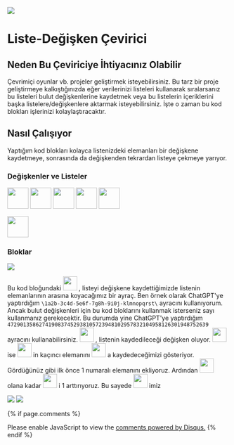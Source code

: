 [![](https://visitor-badge.laobi.icu/badge?page_id=yaso09.ScratchW&left_text=Ziyaretçi+Sayısı)](#)

# Liste-Değişken Çevirici

## Neden Bu Çeviriciye İhtiyacınız Olabilir
Çevrimiçi oyunlar vb. projeler geliştirmek isteyebilirsiniz.
Bu tarz bir proje geliştirmeye kalkıştığınızda eğer verilerinizi listeleri kullanarak sıralarsanız bu listeleri bulut değişkenlerine kaydetmek veya
bu listelerin içeriklerini başka listelere/değişkenlere aktarmak isteyebilirsiniz.
İşte o zaman bu kod blokları işlerinizi kolaylaştıracaktır.

## Nasıl Çalışıyor
Yaptığım kod blokları kolayca listenizdeki elemanları bir değişkene kaydetmeye, sonrasında da değişkenden tekrardan listeye çekmeye yarıyor.

### Değişkenler ve Listeler
<img style="height: 3rem"
src="https://raw.githubusercontent.com/yaso09/ScratchW/main/Liste-Degisken-Cevirici/Assets/index.variable.png">
<img style="height: 3rem"
src="https://raw.githubusercontent.com/yaso09/ScratchW/main/Liste-Degisken-Cevirici/Assets/letter.variable.png">
<img style="height: 3rem"
src="https://raw.githubusercontent.com/yaso09/ScratchW/main/Liste-Degisken-Cevirici/Assets/letter-2.variable.png">
<img style="height: 3rem"
src="https://raw.githubusercontent.com/yaso09/ScratchW/main/Liste-Degisken-Cevirici/Assets/split.variable.png">
<img style="height: 3rem"
src="https://raw.githubusercontent.com/yaso09/ScratchW/main/Liste-Degisken-Cevirici/Assets/variable.variable.png">

<img style="height: 3rem"
src="https://raw.githubusercontent.com/yaso09/ScratchW/main/Liste-Degisken-Cevirici/Assets/list.list.png">

### Bloklar
<img src="https://raw.githubusercontent.com/yaso09/ScratchW/main/Liste-Degisken-Cevirici/Assets/block2.png">

Bu kod bloğundaki
<img style="height: 2rem"
src="https://raw.githubusercontent.com/yaso09/ScratchW/main/Liste-Degisken-Cevirici/Assets/ayrac.variables.png">
, listeyi değişkene kaydettiğimizde listenin elemanlarının arasına koyacağımız bir ayraç.
Ben örnek olarak ChatGPT'ye yaptırdığım `\1a2b-3c4d-5e6f-7g8h-9i0j-klmnopqrst\` ayracını kullanıyorum.
Ancak bulut değişkenleri için bu kod bloklarını kullanmak isterseniz sayı kullanmanız gerekecektir.
Bu durumda yine ChatGPT'ye yaptırdığım `4729013586274190837452938105723948102957832104958126301948752639
` ayracını kullanabilirsiniz.
<img style="height: 2rem"
src="https://raw.githubusercontent.com/yaso09/ScratchW/main/Liste-Degisken-Cevirici/Assets/variable.variable.png">
, listenin kaydedileceği değişken oluyor.
<img style="height: 2rem"
src="https://raw.githubusercontent.com/yaso09/ScratchW/main/Liste-Degisken-Cevirici/Assets/index.variable.png">
ise
<img style="height: 2rem"
src="https://raw.githubusercontent.com/yaso09/ScratchW/main/Liste-Degisken-Cevirici/Assets/list.list.png">
in kaçıncı elemanını
<img style="height: 2rem"
src="https://raw.githubusercontent.com/yaso09/ScratchW/main/Liste-Degisken-Cevirici/Assets/variable.variable.png">
a kaydedeceğimizi gösteriyor. Gördüğünüz gibi ilk önce 1 numaralı elemanını ekliyoruz. Ardından
<img style="height: 2rem"
src="https://github.com/user-attachments/assets/97ff4310-4fcb-43ce-bbb9-1b61ac455725">
olana kadar
<img style="height: 2rem"
src="https://raw.githubusercontent.com/yaso09/ScratchW/main/Liste-Degisken-Cevirici/Assets/index.variable.png">
i 1 arttırıyoruz. Bu sayede
<img style="height: 2rem"
src="https://raw.githubusercontent.com/yaso09/ScratchW/main/Liste-Degisken-Cevirici/Assets/list.list.png">
imiz 


<img src="https://raw.githubusercontent.com/yaso09/ScratchW/main/Liste-Degisken-Cevirici/Assets/block1.png">


<img src="https://raw.githubusercontent.com/yaso09/ScratchW/main/Liste-Degisken-Cevirici/Assets/block3.png">


{% if page.comments %}
<div id="disqus_thread"></div>
<script>
    /**
    *  RECOMMENDED CONFIGURATION VARIABLES: EDIT AND UNCOMMENT THE SECTION BELOW TO INSERT DYNAMIC VALUES FROM YOUR PLATFORM OR CMS.
    *  LEARN WHY DEFINING THESE VARIABLES IS IMPORTANT: https://disqus.com/admin/universalcode/#configuration-variables    */
    /*
    var disqus_config = function () {
    this.page.url = PAGE_URL;  // Replace PAGE_URL with your page's canonical URL variable
    this.page.identifier = PAGE_IDENTIFIER; // Replace PAGE_IDENTIFIER with your page's unique identifier variable
    };
    */
    (function() { // DON'T EDIT BELOW THIS LINE
    var d = document, s = d.createElement('script');
    s.src = 'https://scratchw.disqus.com/embed.js';
    s.setAttribute('data-timestamp', +new Date());
    (d.head || d.body).appendChild(s);
    })();
</script>
<noscript>Please enable JavaScript to view the <a href="https://disqus.com/?ref_noscript">comments powered by Disqus.</a></noscript>
{% endif %}
